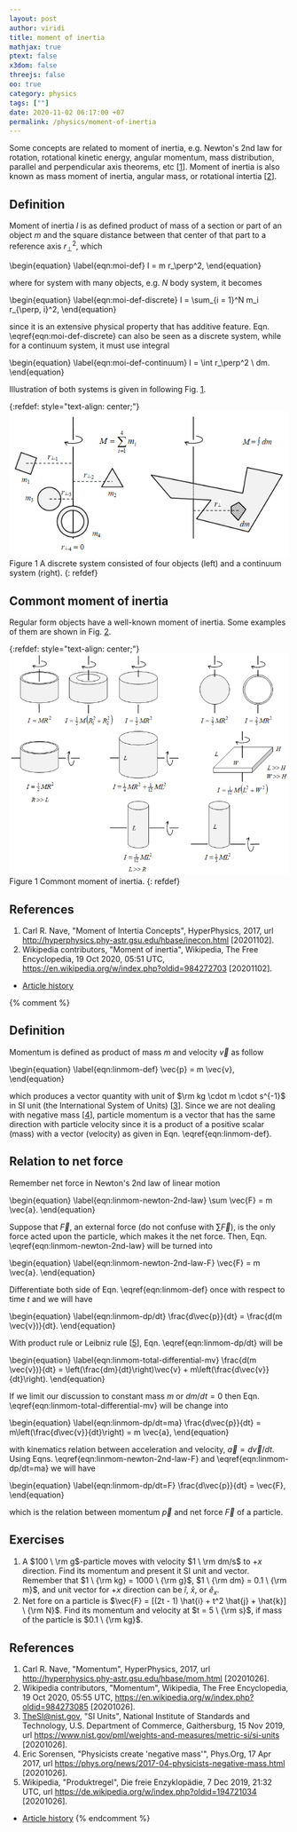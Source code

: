 ```yaml
---
layout: post
author: viridi
title: moment of inertia
mathjax: true
ptext: false
x3dom: false
threejs: false
oo: true
category: physics
tags: [""]
date: 2020-11-02 06:17:00 +07
permalink: /physics/moment-of-inertia
---
```

Some concepts are related to moment of inertia, e.g. Newton's 2nd law for rotation, rotational kinetic energy, angular momentum, mass distribution, parallel and perpendicular axis theorems, etc [[1](#ref1)]. Moment of inertia is also known as mass moment of inertia, angular mass, or rotational intertia [[2](#ref2)].


## Definition
Moment of inertia $I$ is as defined product of mass of a section or part of an object $m$ and the square distance between that center of that part to a reference axis $r_\perp^2$, which 

\begin{equation}
\label{eqn:moi-def}
I = m r_\perp^2,
\end{equation}

where for system with many objects, e.g. $N$ body system, it becomes

\begin{equation}
\label{eqn:moi-def-discrete}
I = \sum_{i = 1}^N m_i r_{\perp, i}^2,
\end{equation}

since it is an extensive physical property that has additive feature. Eqn. \eqref{eqn:moi-def-discrete} can also be seen as a discrete system, while for a continuum system, it must use integral

\begin{equation}
\label{eqn:moi-def-continuum}
I = \int r_\perp^2 \ dm.
\end{equation}

Illustration of both systems is given in following Fig. <a href="#fig:moi-discrete-continuum">1</a>.

{:refdef: style="text-align: center;"}
![moment of inertia of dicrete and continuum systems](/assets/img/phys/moi-disc-cont.png)
<br />
Figure <a name="fig:moi-discrete-continuum">1</a> A discrete system consisted of four objects (left) and a continuum system (right).
{: refdef}


## Commont moment of inertia
Regular form objects have a well-known moment of inertia. Some examples of them are shown in Fig. <a href="#fig:moi-common-form">2</a>.

{:refdef: style="text-align: center;"}
![example of common moment of inertia](/assets/img/phys/moi-common-forms.png)
<br />
Figure <a name="fig:moi-common-form">1</a> Commont moment of inertia.
{: refdef}


## References
1. <a name="ref1"></a>Carl R. Nave, "Moment of Intertia Concepts", HyperPhysics, 2017, url <http://hyperphysics.phy-astr.gsu.edu/hbase/inecon.html> [20201102].
2. <a name="ref2"></a>Wikipedia contributors, "Moment of inertia", Wikipedia, The Free Encyclopedia, 19 Oct 2020, 05:51 UTC, <https://en.wikipedia.org/w/index.php?oldid=984272703> [20201102].

+ [Article history](https://github.com/butiran/butiran.github.io/commits/master/_posts/phys/2020-11-02-moment-of-inertia.md)


{% comment %}
## Definition
Momentum is defined as product of mass $m$ and velocity $\vec{v}$ as follow

\begin{equation}
\label{eqn:linmom-def}
\vec{p} = m \vec{v},
\end{equation}

which produces a vector quantity with unit of $\rm kg \cdot m \cdot s^{-1}$ in SI unit (the International System of Units) [[3](#ref3)]. Since we are not dealing with negative mass [[4](#ref4)], particle momentum is a vector that has the same direction with particle velocity since it is a product of a positive scalar (mass) with a vector (velocity) as given in Eqn. \eqref{eqn:linmom-def}.


## Relation to net force
Remember net force in Newton's 2nd law of linear motion

\begin{equation}
\label{eqn:linmom-newton-2nd-law}
\sum \vec{F} = m \vec{a}.
\end{equation}

Suppose that $\vec{F}$, an external force (do not confuse with $\sum \vec{F}$), is the only force acted upon the particle, which makes it the net force. Then, Eqn. \eqref{eqn:linmom-newton-2nd-law} will be turned into

\begin{equation}
\label{eqn:linmom-newton-2nd-law-F}
\vec{F} = m \vec{a}.
\end{equation}

Differentiate both side of Eqn. \eqref{eqn:linmom-def} once with respect to time $t$ and we will have

\begin{equation}
\label{eqn:linmom-dp/dt}
\frac{d\vec{p}}{dt} = \frac{d(m \vec{v})}{dt}.
\end{equation}

With product rule or Leibniz rule [[5](#ref5)], Eqn. \eqref{eqn:linmom-dp/dt} will be

\begin{equation}
\label{eqn:linmom-total-differential-mv}
\frac{d(m \vec{v})}{dt} = \left(\frac{dm}{dt}\right)\vec{v} + m\left(\frac{d\vec{v}}{dt}\right).
\end{equation}

If we limit our discussion to constant mass $m$ or $dm/dt = 0$ then Eqn. \eqref{eqn:linmom-total-differential-mv} will be change into

\begin{equation}
\label{eqn:linmom-dp/dt=ma}
\frac{d\vec{p}}{dt} = m\left(\frac{d\vec{v}}{dt}\right) = m \vec{a},
\end{equation}

with kinematics relation between acceleration and velocity, $\vec{a} = d\vec{v}/dt$. Using Eqns. \eqref{eqn:linmom-newton-2nd-law-F} and \eqref{eqn:linmom-dp/dt=ma} we will have

\begin{equation}
\label{eqn:linmom-dp/dt=F}
\frac{d\vec{p}}{dt} = \vec{F},
\end{equation}

which is the relation between momentum $\vec{p}$ and net force $\vec{F}$ of a particle.


## Exercises
1. A $100 \ \rm g$-particle moves with velocity $1 \ \rm dm/s$ to $+x$ direction. Find its momentum and present it SI unit and vector. Remember that $1 \ {\rm kg} = 1000 \ {\rm g}$, $1 \ {\rm dm} = 0.1 \ {\rm m}$, and unit vector for $+x$ direction can be $\hat{i}$, $\hat{x}$, or $\hat{e}_x$.
2. Net fore on a particle is $\vec{F} = [(2t - 1) \hat{i} + t^2 \hat{j} + \hat{k}] \ {\rm N}$. Find its momentum and velocity at $t = 5 \ {\rm s}$, if mass of the particle is $0.1 \ {\rm kg}$.


## References
1. <a name="ref1"></a>Carl R. Nave, "Momentum", HyperPhysics, 2017, url <http://hyperphysics.phy-astr.gsu.edu/hbase/mom.html> [20201026].
2. <a name="ref2"></a>Wikipedia contributors, "Momentum", Wikipedia, The Free Encyclopedia, 19 Oct 2020, 05:55 UTC, <https://en.wikipedia.org/w/index.php?oldid=984273085> [20201026].
3. <a name="ref3"></a>TheSI@nist.gov, "SI Units", National Institute of Standards and Technology, U.S. Department of Commerce, Gaithersburg, 15 Nov 2019, url <https://www.nist.gov/pml/weights-and-measures/metric-si/si-units> [20201026].
4. <a name="ref4"></a>Eric Sorensen, "Physicists create 'negative mass'", Phys.Org, 17 Apr 2017, url <https://phys.org/news/2017-04-physicists-negative-mass.html> [20201026].
5. <a name="ref5"></a>Wikipedia, "Produktregel", Die freie Enzyklopädie, 7 Dec 2019, 21:32 UTC, url <https://de.wikipedia.org/w/index.php?oldid=194721034> [20201026].

+ [Article history](https://github.com/butiran/butiran.github.io/commits/master/_posts/phys/2020-10-26-linear-momentum.md)
{% endcomment %}